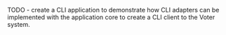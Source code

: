 TODO - create a CLI application to demonstrate how CLI adapters can be implemented with the application core to create a CLI client to the Voter system. 